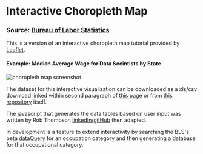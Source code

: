 # Interactive Choropleth Map

### Source:  [Bureau of Labor Statistics](https://www.bls.gov/)

This is a version of an interactive choropleth map tutorial provided by [Leaflet](https://leafletjs.com/examples/choropleth/).

#### Example: Median Average Wage for Data Sceintists by State

![choropleth map screenshot](https://user-images.githubusercontent.com/79673051/137337947-d910e503-0d19-4d13-af60-2a93fa6b6014.jpg)

The dataset for this interactive visualization can be downloaded as a xls/csv download linked within second paragraph of [this page](https://www.bls.gov/oes/current/oes_nat.htm#00-0000) or from [this repository](https://github.com/justineichelberger/BureauOfLaborStatistics-InteractiveChoroplethMap/blob/main/state_M2020_dl.csv) itself.

The javascript that generates the data tables based on user input was written by Rob Thompson [linkedIn/](https://www.linkedin.com/in/robthompsoncolorado/)[gitHub](https://github.com/rob10thhuman) then adapted.

In development is a feature to extend interactivity by searching the BLS's beta [dataQuery](https://beta.bls.gov/dataQuery/) for an occupation category and then generating a database for that occupational category.
